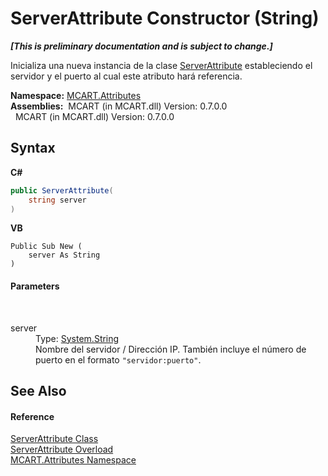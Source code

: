 # ServerAttribute Constructor (String)
 _**\[This is preliminary documentation and is subject to change.\]**_

Inicializa una nueva instancia de la clase <a href="e33f467c-7e27-fd4c-96cb-149993fc1968">ServerAttribute</a> estableciendo el servidor y el puerto al cual este atributo hará referencia.

**Namespace:**&nbsp;<a href="149c1cbf-2082-5e41-e423-c506e9b98202">MCART.Attributes</a><br />**Assemblies:**&nbsp;&nbsp;MCART (in MCART.dll) Version: 0.7.0.0<br />&nbsp;&nbsp;MCART (in MCART.dll) Version: 0.7.0.0<br />

## Syntax

**C#**<br />
``` C#
public ServerAttribute(
	string server
)
```

**VB**<br />
``` VB
Public Sub New ( 
	server As String
)
```


#### Parameters
&nbsp;<dl><dt>server</dt><dd>Type: <a href="http://msdn2.microsoft.com/es-es/library/s1wwdcbf" target="_blank">System.String</a><br />Nombre del servidor / Dirección IP. También incluye el número de puerto en el formato `"servidor:puerto"`.</dd></dl>

## See Also


#### Reference
<a href="e33f467c-7e27-fd4c-96cb-149993fc1968">ServerAttribute Class</a><br /><a href="37990fdb-018f-4820-a1c2-8bb032caad43">ServerAttribute Overload</a><br /><a href="149c1cbf-2082-5e41-e423-c506e9b98202">MCART.Attributes Namespace</a><br />